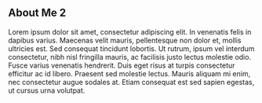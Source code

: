 ## About Me 2


Lorem ipsum dolor sit amet, consectetur adipiscing elit. In venenatis felis in dapibus varius. Maecenas velit mauris, pellentesque non dolor et, mollis ultricies est. Sed consequat tincidunt lobortis. Ut rutrum, ipsum vel interdum consectetur, nibh nisl fringilla mauris, ac facilisis justo lectus molestie odio. Fusce varius venenatis hendrerit. Duis eget risus at turpis consectetur efficitur ac id libero. Praesent sed molestie lectus. Mauris aliquam mi enim, nec consectetur augue sodales at. Etiam consequat est sed sapien egestas, ut cursus urna volutpat.